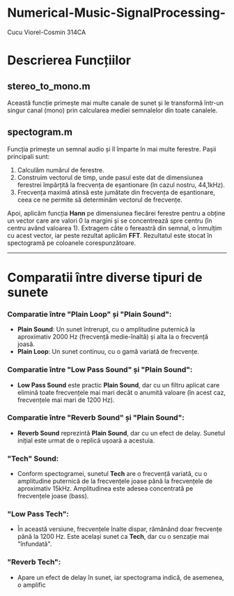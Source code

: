 # Numerical-Music-SignalProcessing-
Cucu Viorel-Cosmin 314CA

# Descrierea Funcțiilor

## stereo_to_mono.m
Această funcție primește mai multe canale de sunet și le transformă într-un singur canal (mono) prin calcularea mediei semnalelor din toate canalele.

## spectogram.m
Funcția primește un semnal audio și îl împarte în mai multe ferestre. Pașii principali sunt:
1. Calculăm numărul de ferestre.
2. Construim vectorul de timp, unde pasul este dat de dimensiunea ferestrei împărțită la frecvența de eșantionare (în cazul nostru, 44,1kHz).
3. Frecvența maximă atinsă este jumătate din frecvența de eșantionare, ceea ce ne permite să determinăm vectorul de frecvențe.

Apoi, aplicăm funcția **Hann** pe dimensiunea fiecărei ferestre pentru a obține un vector care are valori 0 la margini și se concentrează spre centru (în centru având valoarea 1). Extragem câte o fereastră din semnal, o înmulțim cu acest vector, iar peste rezultat aplicăm **FFT**. Rezultatul este stocat în spectogramă pe coloanele corespunzătoare.

---

# Comparatii între diverse tipuri de sunete

### Comparatie între "Plain Loop" și "Plain Sound":
- **Plain Sound**: Un sunet întrerupt, cu o amplitudine puternică la aproximativ 2000 Hz (frecvență medie-înaltă) și alta la o frecvență joasă.
- **Plain Loop**: Un sunet continuu, cu o gamă variată de frecvențe.

### Comparatie între "Low Pass Sound" și "Plain Sound":
- **Low Pass Sound** este practic **Plain Sound**, dar cu un filtru aplicat care elimină toate frecvențele mai mari decât o anumită valoare (în acest caz, frecvențele mai mari de 1200 Hz).

### Comparatie între "Reverb Sound" și "Plain Sound":
- **Reverb Sound** reprezintă **Plain Sound**, dar cu un efect de delay. Sunetul inițial este urmat de o replică ușoară a acestuia.

### "Tech" Sound:
- Conform spectogramei, sunetul **Tech** are o frecvență variată, cu o amplitudine puternică de la frecvențele joase până la frecvențele de aproximativ 15kHz. Amplitudinea este adesea concentrată pe frecvențele joase (bass).

### "Low Pass Tech":
- În această versiune, frecvențele înalte dispar, rămânând doar frecvențe până la 1200 Hz. Este același sunet ca **Tech**, dar cu o senzație mai "înfundată".

### "Reverb Tech":
- Apare un efect de delay în sunet, iar spectograma indică, de asemenea, o amplific
